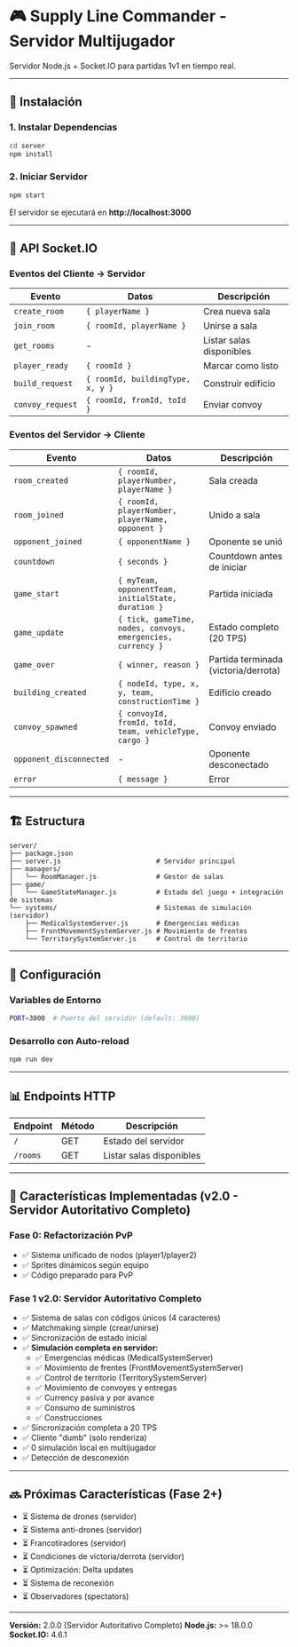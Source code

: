 # 🎮 Supply Line Commander - Servidor Multijugador

Servidor Node.js + Socket.IO para partidas 1v1 en tiempo real.

---

## 🚀 Instalación

### 1. Instalar Dependencias
```bash
cd server
npm install
```

### 2. Iniciar Servidor
```bash
npm start
```

El servidor se ejecutará en **http://localhost:3000**

---

## 📡 API Socket.IO

### **Eventos del Cliente → Servidor**

| Evento | Datos | Descripción |
|--------|-------|-------------|
| `create_room` | `{ playerName }` | Crea nueva sala |
| `join_room` | `{ roomId, playerName }` | Unirse a sala |
| `get_rooms` | - | Listar salas disponibles |
| `player_ready` | `{ roomId }` | Marcar como listo |
| `build_request` | `{ roomId, buildingType, x, y }` | Construir edificio |
| `convoy_request` | `{ roomId, fromId, toId }` | Enviar convoy |

### **Eventos del Servidor → Cliente**

| Evento | Datos | Descripción |
|--------|-------|-------------|
| `room_created` | `{ roomId, playerNumber, playerName }` | Sala creada |
| `room_joined` | `{ roomId, playerNumber, playerName, opponent }` | Unido a sala |
| `opponent_joined` | `{ opponentName }` | Oponente se unió |
| `countdown` | `{ seconds }` | Countdown antes de iniciar |
| `game_start` | `{ myTeam, opponentTeam, initialState, duration }` | Partida iniciada |
| `game_update` | `{ tick, gameTime, nodes, convoys, emergencies, currency }` | Estado completo (20 TPS) |
| `game_over` | `{ winner, reason }` | Partida terminada (victoria/derrota) |
| `building_created` | `{ nodeId, type, x, y, team, constructionTime }` | Edificio creado |
| `convoy_spawned` | `{ convoyId, fromId, toId, team, vehicleType, cargo }` | Convoy enviado |
| `opponent_disconnected` | - | Oponente desconectado |
| `error` | `{ message }` | Error |

---

## 🏗️ Estructura

```
server/
├── package.json
├── server.js                        # Servidor principal
├── managers/
│   └── RoomManager.js               # Gestor de salas
├── game/
│   └── GameStateManager.js          # Estado del juego + integración de sistemas
└── systems/                         # Sistemas de simulación (servidor)
    ├── MedicalSystemServer.js       # Emergencias médicas
    ├── FrontMovementSystemServer.js # Movimiento de frentes
    └── TerritorySystemServer.js     # Control de territorio
```

---

## 🔧 Configuración

### Variables de Entorno
```bash
PORT=3000  # Puerto del servidor (default: 3000)
```

### Desarrollo con Auto-reload
```bash
npm run dev
```

---

## 📊 Endpoints HTTP

| Endpoint | Método | Descripción |
|----------|--------|-------------|
| `/` | GET | Estado del servidor |
| `/rooms` | GET | Listar salas disponibles |

---

## 🎯 Características Implementadas (v2.0 - Servidor Autoritativo Completo)

### **Fase 0: Refactorización PvP**
- ✅ Sistema unificado de nodos (player1/player2)
- ✅ Sprites dinámicos según equipo
- ✅ Código preparado para PvP

### **Fase 1 v2.0: Servidor Autoritativo Completo**
- ✅ Sistema de salas con códigos únicos (4 caracteres)
- ✅ Matchmaking simple (crear/unirse)
- ✅ Sincronización de estado inicial
- ✅ **Simulación completa en servidor:**
  - ✅ Emergencias médicas (MedicalSystemServer)
  - ✅ Movimiento de frentes (FrontMovementSystemServer)
  - ✅ Control de territorio (TerritorySystemServer)
  - ✅ Movimiento de convoyes y entregas
  - ✅ Currency pasiva y por avance
  - ✅ Consumo de suministros
  - ✅ Construcciones
- ✅ Sincronización completa a 20 TPS
- ✅ Cliente "dumb" (solo renderiza)
- ✅ 0 simulación local en multijugador
- ✅ Detección de desconexión

---

## 🔜 Próximas Características (Fase 2+)

- ⏳ Sistema de drones (servidor)
- ⏳ Sistema anti-drones (servidor)
- ⏳ Francotiradores (servidor)
- ⏳ Condiciones de victoria/derrota (servidor)
- ⏳ Optimización: Delta updates
- ⏳ Sistema de reconexión
- ⏳ Observadores (spectators)

---

**Versión:** 2.0.0 (Servidor Autoritativo Completo)
**Node.js:** >= 18.0.0  
**Socket.IO:** 4.6.1

